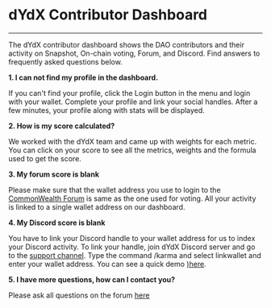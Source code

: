 # dYdX Contributor Dashboard

---

The dYdX contributor dashboard shows the DAO contributors and their activity on Snapshot, On-chain voting, Forum, and Discord. Find answers to frequently asked questions below.

**1. I can not find my profile in the dashboard.**

If you can't find your profile, click the Login button in the menu and login with your wallet. Complete your profile and link your social handles. After a few minutes, your profile along with stats will be displayed.

**2. How is my score calculated?**

We worked with the dYdX team and came up with weights for each metric. You can click on your score to see all the metrics, weights and the formula used to get the score.

**3. My forum score is blank**

Please make sure that the wallet address you use to login to the <a href="https://forums.dydx.community/overview" target="_blank">CommonWealth Forum</a> is same as the one used for voting. All your activity is linked to a single wallet address on our dashboard.

**4. My Discord score is blank**

You have to link your Discord handle to your wallet address for us to index your Discord activity. To link your handle, join dYdX Discord server and go to the <a href="https://discord.com/channels/724804754382782534/953825156374085692" target="_blank">support channel</a>. Type the command /karma and select linkwallet and enter your wallet address. You can see a quick demo <a href="https://s3.amazonaws.com/showkarma.xyz/assets/link-discord-handle-to-eth-address-karma.gif" target="_blank">)here</a>.


**5. I have more questions, how can I contact you?**

Please ask all questions on the forum <a href="https://commonwealth.im/dydx/discussion/10172-grant-feedback-request-karmas-reputation-dashboard" target="_blank">here</a>
